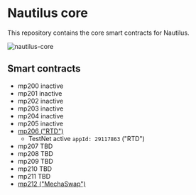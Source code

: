 # Nautilus core

This repository contains the core smart contracts for Nautilus. 

![nautilus-core](https://github.com/NautilusOSS/nautilus-core/assets/23183451/59690567-b6eb-48ed-aac6-eadbd8005abb)

## Smart contracts

- mp200 inactive
- mp201 inactive
- mp202 inactive
- mp203 inactive
- mp204 inactive
- mp205 inactive
- [mp206 ("RTD")](https://github.com/NautilusOSS/nautilus-core/tree/main/smart-contracts/mp206) 
  - TestNet active `appId: 29117863` ("RTD")
- mp207 TBD
- mp208 TBD
- mp209 TBD
- mp210 TBD
- mp211 TBD
- [mp212 ("MechaSwap")](https://github.com/NautilusOSS/nautilus-core/tree/main/smart-contracts/mp212)

